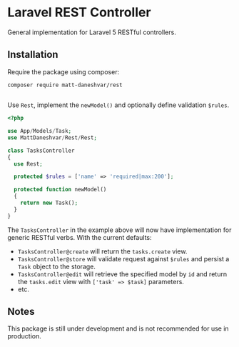 # Laravel REST Controller
General implementation for Laravel 5 RESTful controllers.
## Installation
Require the package using composer:
```
composer require matt-daneshvar/rest
```
## 
Use `Rest`, implement the `newModel()` and optionally define validation `$rules`. 
```php
<?php

use App/Models/Task;
use MattDaneshvar/Rest/Rest;

class TasksController
{
  use Rest;

  protected $rules = ['name' => 'required|max:200'];

  protected function newModel()
  {
    return new Task();
  }
}
```
The `TasksController` in the example above will now have implementation for generic RESTful verbs.  With the current defaults:
* `TasksController@create` will return the `tasks.create` view.
* `TasksController@store` will validate request against `$rules` and persist a `Task` object to the storage. 
* `TasksController@edit` will retrieve the specified model by `id` and return the `tasks.edit` view with `['task' => $task]` parameters.
* etc.

## Notes
This package is still under development and is not recommended for use in production.
